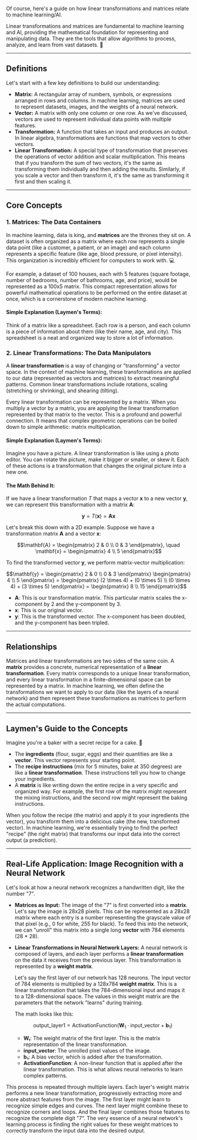Of course, here's a guide on how linear transformations and matrices relate to machine learning/AI.

Linear transformations and matrices are fundamental to machine learning and AI, providing the mathematical foundation for representing and manipulating data. They are the tools that allow algorithms to process, analyze, and learn from vast datasets. 🧠

---

## **Definitions**

Let's start with a few key definitions to build our understanding:

* **Matrix:** A rectangular array of numbers, symbols, or expressions arranged in rows and columns. In machine learning, matrices are used to represent datasets, images, and the weights of a neural network. 
* **Vector:** A matrix with only one column or one row. As we've discussed, vectors are used to represent individual data points with multiple features.
* **Transformation:** A function that takes an input and produces an output. In linear algebra, transformations are functions that map vectors to other vectors.
* **Linear Transformation:** A special type of transformation that preserves the operations of vector addition and scalar multiplication. This means that if you transform the sum of two vectors, it's the same as transforming them individually and then adding the results. Similarly, if you scale a vector and then transform it, it's the same as transforming it first and then scaling it.

---

## **Core Concepts**

### **1. Matrices: The Data Containers**

In machine learning, data is king, and **matrices** are the thrones they sit on. A dataset is often organized as a matrix where each row represents a single data point (like a customer, a patient, or an image) and each column represents a specific feature (like age, blood pressure, or pixel intensity). This organization is incredibly efficient for computers to work with. 💻

For example, a dataset of 100 houses, each with 5 features (square footage, number of bedrooms, number of bathrooms, age, and price), would be represented as a 100x5 matrix. This compact representation allows for powerful mathematical operations to be performed on the entire dataset at once, which is a cornerstone of modern machine learning.

#### **Simple Explanation (Laymen's Terms):**

Think of a matrix like a spreadsheet. Each row is a person, and each column is a piece of information about them (like their name, age, and city). This spreadsheet is a neat and organized way to store a lot of information.

### **2. Linear Transformations: The Data Manipulators**

A **linear transformation** is a way of changing or "transforming" a vector space. In the context of machine learning, these transformations are applied to our data (represented as vectors and matrices) to extract meaningful patterns. Common linear transformations include rotations, scaling (stretching or shrinking), and shearing (tilting).

Every linear transformation can be represented by a matrix. When you multiply a vector by a matrix, you are applying the linear transformation represented by that matrix to the vector. This is a profound and powerful connection. It means that complex geometric operations can be boiled down to simple arithmetic: matrix multiplication.

#### **Simple Explanation (Laymen's Terms):**

Imagine you have a picture. A linear transformation is like using a photo editor. You can rotate the picture, make it bigger or smaller, or skew it. Each of these actions is a transformation that changes the original picture into a new one.

#### **The Math Behind It:**

If we have a linear transformation *T* that maps a vector **x** to a new vector **y**, we can represent this transformation with a matrix **A**:

$$\mathbf{y} = T(\mathbf{x}) = \mathbf{A}\mathbf{x}$$

Let's break this down with a 2D example. Suppose we have a transformation matrix **A** and a vector **x**:

$$\mathbf{A} = \begin{pmatrix} 2 & 0 \\ 0 & 3 \end{pmatrix}, \quad \mathbf{x} = \begin{pmatrix} 4 \\ 5 \end{pmatrix}$$

To find the transformed vector **y**, we perform matrix-vector multiplication:

$$\mathbf{y} = \begin{pmatrix} 2 & 0 \\ 0 & 3 \end{pmatrix} \begin{pmatrix} 4 \\ 5 \end{pmatrix} = \begin{pmatrix} (2 \times 4) + (0 \times 5) \\ (0 \times 4) + (3 \times 5) \end{pmatrix} = \begin{pmatrix} 8 \\ 15 \end{pmatrix}$$

* **A**: This is our transformation matrix. This particular matrix scales the x-component by 2 and the y-component by 3.
* **x**: This is our original vector.
* **y**: This is the transformed vector. The x-component has been doubled, and the y-component has been tripled.

---

## **Relationships**

Matrices and linear transformations are two sides of the same coin. A **matrix** provides a concrete, numerical representation of a **linear transformation**. Every matrix corresponds to a unique linear transformation, and every linear transformation in a finite-dimensional space can be represented by a matrix. In machine learning, we often define the transformations we want to apply to our data (like the layers of a neural network) and then represent these transformations as matrices to perform the actual computations.

---

## **Laymen's Guide to the Concepts**

Imagine you're a baker with a secret recipe for a cake. 🍰

* The **ingredients** (flour, sugar, eggs) and their quantities are like a **vector**. This vector represents your starting point.
* The **recipe instructions** (mix for 5 minutes, bake at 350 degrees) are like a **linear transformation**. These instructions tell you how to change your ingredients.
* A **matrix** is like writing down the entire recipe in a very specific and organized way. For example, the first row of the matrix might represent the mixing instructions, and the second row might represent the baking instructions.

When you follow the recipe (the matrix) and apply it to your ingredients (the vector), you transform them into a delicious cake (the new, transformed vector). In machine learning, we're essentially trying to find the perfect "recipe" (the right matrix) that transforms our input data into the correct output (a prediction).

---

## **Real-Life Application: Image Recognition with a Neural Network**

Let's look at how a neural network recognizes a handwritten digit, like the number "7".



* **Matrices as Input:** The image of the "7" is first converted into a **matrix**. Let's say the image is 28x28 pixels. This can be represented as a 28x28 matrix where each entry is a number representing the grayscale value of that pixel (e.g., 0 for white, 255 for black). To feed this into the network, we can "unroll" this matrix into a single long **vector** with 784 elements (28 * 28).

* **Linear Transformations in Neural Network Layers:** A neural network is composed of layers, and each layer performs a **linear transformation** on the data it receives from the previous layer. This transformation is represented by a **weight matrix**.

    Let's say the first layer of our network has 128 neurons. The input vector of 784 elements is multiplied by a 128x784 **weight matrix**. This is a linear transformation that takes the 784-dimensional input and maps it to a 128-dimensional space. The values in this weight matrix are the parameters that the network "learns" during training.

    The math looks like this:

    $$
    \text{output\_layer1} = \text{ActivationFunction}(\mathbf{W}_1 \cdot \text{input\_vector} + \mathbf{b}_1)
    $$

    * **W₁**: The weight matrix of the first layer. This is the matrix representation of the linear transformation.
    * **input_vector**: The unrolled pixel values of the image.
    * **b₁**: A bias vector, which is added after the transformation.
    * **ActivationFunction**: A non-linear function that is applied after the linear transformation. This is what allows neural networks to learn complex patterns.

This process is repeated through multiple layers. Each layer's weight matrix performs a new linear transformation, progressively extracting more and more abstract features from the image. The first layer might learn to recognize simple edges and curves. The next layer might combine these to recognize corners and loops. And the final layer combines those features to recognize the complete digit "7". The very essence of a neural network's learning process is finding the right values for these weight matrices to correctly transform the input data into the desired output.
